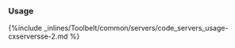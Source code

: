 <!-- usedin: [ _legacy_docker/Toolbelt] - post: -->


### Usage

{%include _inlines/Toolbelt/common/servers/code_servers_usage-cxserversse-2.md %}
